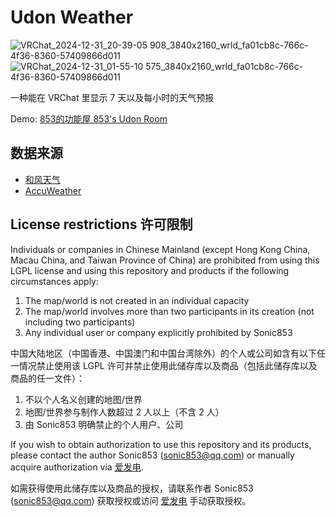 # Udon Weather
![VRChat_2024-12-31_20-39-05 908_3840x2160_wrld_fa01cb8c-766c-4f36-8360-57409866d011](https://github.com/user-attachments/assets/56bac3b8-4899-485d-b950-766b12b12909)
![VRChat_2024-12-31_01-55-10 575_3840x2160_wrld_fa01cb8c-766c-4f36-8360-57409866d011](https://github.com/user-attachments/assets/722878a3-3506-410a-a439-e46f1ba14b79)

一种能在 VRChat 里显示 7 天以及每小时的天气预报

Demo: [853的功能屋 853's Udon Room](https://vrchat.com/home/world/wrld_fa01cb8c-766c-4f36-8360-57409866d011)

## 数据来源

- [和风天气](https://www.qweather.com/)
- [AccuWeather](https://www.accuweather.com/)

## License restrictions 许可限制
Individuals or companies in Chinese Mainland (except Hong Kong China, Macau China, and Taiwan Province of China) are prohibited from using this LGPL license and using this repository and products if the following circumstances apply:

1. The map/world is not created in an individual capacity
2. The map/world involves more than two participants in its creation (not including two participants)
3. Any individual user or company explicitly prohibited by Sonic853

中国大陆地区（中国香港、中国澳门和中国台湾除外）的个人或公司如含有以下任一情况禁止使用该 LGPL 许可并禁止使用此储存库以及商品（包括此储存库以及商品的任一文件）：

1. 不以个人名义创建的地图/世界
2. 地图/世界参与制作人数超过 2 人以上（不含 2 人）
3. 由 Sonic853 明确禁止的个人用户、公司

If you wish to obtain authorization to use this repository and its products, please contact the author Sonic853 (sonic853@qq.com) or manually acquire authorization via [爱发电](https://afdian.com/a/Sonic853).

如需获得使用此储存库以及商品的授权，请联系作者 Sonic853 (sonic853@qq.com) 获取授权或访问 [爱发电](https://afdian.com/a/Sonic853) 手动获取授权。
